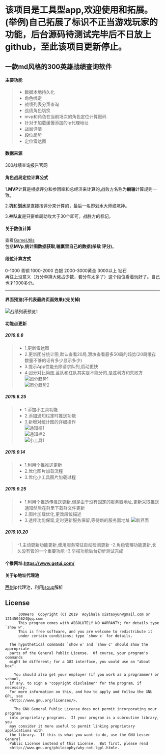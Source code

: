 
# 该项目是工具型app,欢迎使用和拓展。(举例)自己拓展了标识不正当游戏玩家的功能，后台源码待测试完毕后不日放上github，至此该项目更新停止。
## 一款md风格的300英雄战绩查询软件
#### 主要功能
> - 数据本地持久化
> - 角色绑定
> - 战绩列表分页查询
> - 战绩角色切换
> - mvp和角色在当前场次的角色定位计算密码
> - 针对于加载缓慢添加的ip代理地址
> - 战局详情
> - 段位局势
> - 定位雷达图
#### 数据来源
300战绩查询报告官网
#### 角色战局定位计算公式
1.**MVP**计算是根据评分和参团率和总经济来计算的,战败方名称为**躺输**计算规则一致。  

2.**坑**和**划水**是直接按评分来计算的，最后一名即划水大师或坑神。  

3.**神队友**是只要单局助攻大于30个即可，战胜方的标记。
#### 关于数值计算
查看[GameUtils](https://github.com/Aoyihala/300Hero/blob/master/app/src/main/java/com/example/evenalone/a300hero/utils/GameUtils.java)  
包括**MVp**,**统计图数据获取**,**输赢里自己的数据(杀敌 评分)**。
#### 段位计算方式
0-1000 青铜 1000-2000 白银 2000-3000黄金 3000以上 钻石  
再往上没意义（万分单排大佬占少数，套分车太多了）这个段位看着玩好了。自己也才1000多分。
****
#### 界面预览(不代表最终页面效果)(先关掉)
![战绩列表预览1](https://github.com/Aoyihala/img/blob/master/300data/guaide.png?raw=true)  
#### 功能点更新
##### 2019.8.8
> - 1.更新雷达图
> - 2.更新团分统计图,默认查看20局,滑块查看最多50局的趋势(20局缓存数量不够的话有多少显示多少)
> - 3.提示App性能去除请求队列,启动更快
> - 4.团分对比简图,蓝队和红队其实是不能分的,是胜利方和失败方  
![团分趋势1](https://github.com/Aoyihala/img/blob/master/300data/power1.png?raw=true)  
![团分趋势2](https://github.com/Aoyihala/img/blob/master/300data/power2.png?raw=true)  
##### 2019.8.25
> - 1.添加小工具功能
> - 2.添加通知栏定时推送功能
> - 3.新增对统计图的详细操作  
![通知栏1](https://github.com/Aoyihala/img/blob/master/300data/notify2.png?raw=true)  
![通知栏2](https://github.com/Aoyihala/img/blob/master/300data/notify1.png?raw=true)  
![小工具1](https://github.com/Aoyihala/img/blob/master/300data/tool.png?raw=true)  
##### 2019.9.14
> - 1.利用个推推送更新
> - 2.优化图片加载流程
> - 3.优化小工具图片加载过程
##### 2019.9.25
> - 1.利用个推透传推送更新,但是由于没有固定的服务器地址,更新采取推送通知然后在群里下载群文件更新
> - 2.图片加载优化,更改段位描述
> - 3.透传功能保留,定时更新服务保留,等待新的服务器地址
![新界面](https://github.com/Aoyihala/img/blob/master/300data/listshape.png?raw=true)  
##### 2019.10.20
> -1.主动更新功能更新,使用服务常驻自动检测更新
> -2.角色管理功能更新,长久没有管的一个重要功能
> -3.举报功能后台初步测试完成
#### 个推网址:https://www.getui.com/
#### 关于ip地址代理池
[西刺](https://www.xicidaili.com)ip代理池，利用[jsoup](https://jsoup.org/download)解析
## License

          300Hero  Copyright (C) 2019  Aoyihala xiataoyun@gmail.com or 1214504624@qq.com
          This program comes with ABSOLUTELY NO WARRANTY; for details type `show w'.
          This is free software, and you are welcome to redistribute it
          under certain conditions; type `show c' for details.

      The hypothetical commands `show w' and `show c' should show the appropriate
      parts of the General Public License.  Of course, your program's commands
      might be different; for a GUI interface, you would use an "about box".

        You should also get your employer (if you work as a programmer) or school,
      if any, to sign a "copyright disclaimer" for the program, if necessary.
      For more information on this, and how to apply and follow the GNU GPL, see
      <http://www.gnu.org/licenses/>.

        The GNU General Public License does not permit incorporating your program
      into proprietary programs.  If your program is a subroutine library, you
      may consider it more useful to permit linking proprietary applications with
      the library.  If this is what you want to do, use the GNU Lesser General
      Public License instead of this License.  But first, please read
      <http://www.gnu.org/philosophy/why-not-lgpl.html>.
